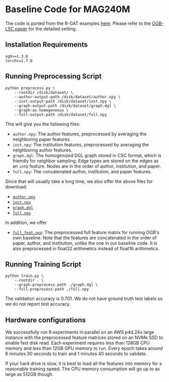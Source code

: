 # Baseline Code for MAG240M

The code is ported from the R-GAT examples [here](https://github.com/snap-stanford/ogb/tree/master/examples/lsc/mag240m). Please refer to the [OGB-LSC paper](https://arxiv.org/abs/2103.09430) for the detailed setting.

## Installation Requirements

```
ogb>=1.3.0
torch>=1.7.0
```

## Running Preprocessing Script

```
python preprocess.py \
    --rootdir /disk/dataset/ \
    --author-output-path /disk/dataset/author.npy \
    --inst-output-path /disk/dataset/inst.npy \
    --graph-output-path /disk/dataset/graph.dgl \
    --graph-as-homogeneous \
    --full-output-path /disk/dataset/full.npy
```

This will give you the following files:

* `author.npy`: The author features, preprocessed by averaging the neighboring paper features.
* `inst.npy`: The institution features, preprocessed by averaging the neighboring author features.
* `graph.dgl`: The *homogenized* DGL graph stored in CSC format, which is friendly for neighbor sampling.
  Edge types are stored on the edges as an `int8` feature.  Nodes are in the order of author, institution,
  and paper.
* `full.npy`: The concatenated author, institution, and paper features.

Since that will usually take a long time, we also offer the above files for download:

* [`author.npy`](https://dgl-data.s3-accelerate.amazonaws.com/dataset/OGB-LSC/author.npy)
* [`inst.npy`](https://dgl-data.s3-accelerate.amazonaws.com/dataset/OGB-LSC/inst.npy)
* [`graph.dgl`](https://dgl-data.s3-accelerate.amazonaws.com/dataset/OGB-LSC/graph.dgl)
* [`full.npy`](https://dgl-data.s3-accelerate.amazonaws.com/dataset/OGB-LSC/full.npy)

In addition, we offer

* [`full_feat.npy`](https://dgl-data.s3-accelerate.amazonaws.com/dataset/OGB-LSC/full_feat.npy): The preprocessed full feature matrix
  for running OGB's own baseline. Note that the features are concatenated in the order of paper, author, and
  institution, unlike the one in our baseline code.  It is also preprocessed in float32 arithmetics instead
  of float16 arithmetics.

## Running Training Script

```
python train.py \
    --rootdir . \
    --graph-preprocess-path ./graph.dgl \
    --full-preprocess-path ./full.npy
```

The validation accuracy is 0.701.  We do not have ground truth test labels so we do not report
test accuracy.

## Hardware configurations

We successfully run 8 experiments in parallel on an AWS p4d.24x large instance with the preprocessed feature
matrices stored on an NVMe SSD to enable fast disk read.  Each experiment requires less than 128GB CPU
memory and less than 12GB GPU memory to run.  Every epoch takes around 6 minutes 30 seconds to train and
1 minutes 40 seconds to validate.

If your hard drive is slow, it is best to load all the features into memory for a reasonable training speed.
The CPU memory consumption will go up to as large as 512GB though.
